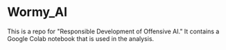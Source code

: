 # Wormy_AI
This is a repo for "Responsible Development of Offensive AI." It contains a Google Colab notebook that is used in the analysis.  
